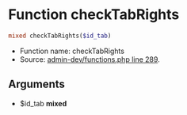 Function checkTabRights
===========================





```php
mixed checkTabRights($id_tab)
```

* Function name: checkTabRights
* Source: [admin-dev/functions.php line 289](https://github.com/PrestaShop/PrestaShop/blob/1.6.0.11/admin-dev/functions.php#L289).

Arguments
---------

* $id_tab **mixed**

